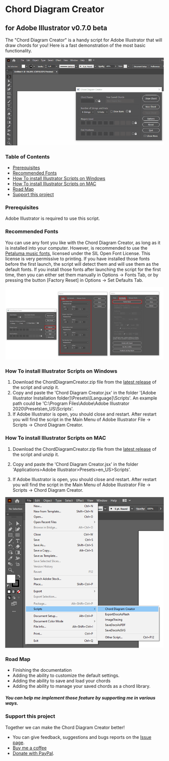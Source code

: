 # Chord Diagram Creator 

## for Adobe Illustrator v0.7.0 beta

The "Chord Diagram Creator" is a handy script for Adobe Illustrator that will draw chords for you! Here is a fast demonstration of the most basic functionality.

![](./readme-assets/EmDemo.gif)



### Table of Contents

* [Prerequisites](#prerequisites)
* [Recommended Fonts](#recommended-fonts)
* [How To install Illustrator Scripts on Windows](#how-to-install-illustrator-scripts-on-windows)
* [How To install Illustrator Scripts on MAC](#how-to-install-illustrator-scripts-on-mac)
* [Road Map](#road-map)
* [Support this project](#support-this-project)



### Prerequisites  

Adobe Illustrator is required to use this script.



### Recommended Fonts

You can use any font you like with the Chord Diagram Creator, as long as it is installed into your computer. However, is recommended to use the [Petaluma music fonts](https://github.com/steinbergmedia/petaluma), licensed under the SIL Open Font License. This license is very permissive to printing. If you have installed those fonts before the first launch, the script will detect them and will use them as the default fonts. If you install those fonts after launching the script for the first time, then you can either set them manually in Options -> Fonts Tab, or by pressing the button [Factory Reset] in Options -> Set Defaults Tab.

![](./readme-assets/Fonts.png)

### How To install Illustrator Scripts on **Windows**

1. Download the ChordDiagramCreator.zip file from the [latest release](https://github.com/harpwood/Chord-Diagram-Creator-for-Adobe-Illustrator/releases) of the script and unzip it.
2. Copy and paste the 'Chord Diagram Creator.jsx' in the folder '[Adobe Illustrator Installation folder]\Presets\\[Language]\Scripts'. An example path could be 'C:\Program Files\Adobe\Adobe Illustrator 2020\Presets\en_US\Scripts'.
3. If Adobe Illustrator is open, you should close and restart. After restart you will find the script in the Main Menu of Adobe Illustrator File -> Scripts -> Chord Diagram Creator.

### How To install Illustrator Scripts on **MAC**

1. Download the ChordDiagramCreator.zip file from the [latest release](https://github.com/harpwood/Chord-Diagram-Creator-for-Adobe-Illustrator/releases) of the script and unzip it.

2. Copy and paste the 'Chord Diagram Creator.jsx' in the folder 'Applications>Adobe  Illustrator>Presets>en_US>Scripts'.

3. If Adobe Illustrator is open, you should close and restart. After restart you will find the script in the Main Menu of Adobe Illustrator File -> Scripts -> Chord Diagram Creator.

   

![](./readme-assets/ScriptLocation.png)



### Road Map

- Finishing the documentation
- Adding the ability to customize the default settings.
- Adding the ability to save and load your chords
- Adding the ability to manage your saved chords as a chord library.

##### You can help me implement those feature by supporting me in various ways.



### Support this project

Together we can make the Chord Diagram Creator better! 

- You can give feedback, suggestions and bugs reports on the [Issue page](https://github.com/harpwood/Chord-Diagram-Creator-for-Adobe-Illustrator/issues).
- [Buy me a coffee](https://www.buymeacoffee.com/harpwood)
- [Donate with PayPal](https://www.paypal.me/GeorgeKritikos).





